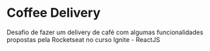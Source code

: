 <h1>Coffee Delivery</h1>

<p>Desafio de fazer um delivery de café com algumas funcionalidades propostas pela Rocketseat no curso Ignite - ReactJS </p>